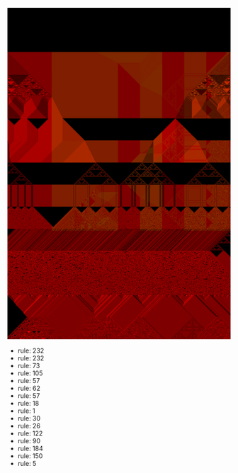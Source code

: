![photo](./output.png) 
 * rule: 232
* rule: 232
* rule: 73
* rule: 105
* rule: 57
* rule: 62
* rule: 57
* rule: 18
* rule: 1
* rule: 30
* rule: 26
* rule: 122
* rule: 90
* rule: 184
* rule: 150
* rule: 5
